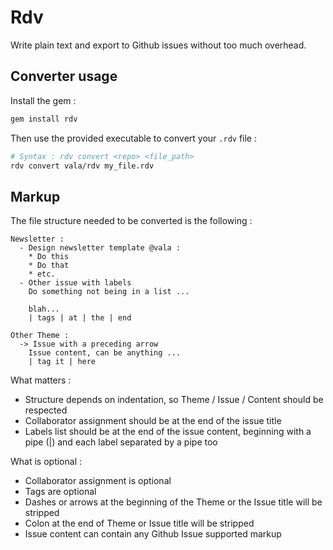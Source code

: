 # Rdv

Write plain text and export to Github issues without too much overhead.

## Converter usage

Install the gem :

```bash
gem install rdv
```

Then use the provided executable to convert your `.rdv` file :

```bash
# Syntax : rdv convert <repo> <file_path>
rdv convert vala/rdv my_file.rdv
```

## Markup

The file structure needed to be converted is the following :

```text
Newsletter :
  - Design newsletter template @vala :
    * Do this
    * Do that
    * etc.
  - Other issue with labels
    Do something not being in a list ...

    blah...
    | tags | at | the | end

Other Theme :
  -> Issue with a preceding arrow
    Issue content, can be anything ...
    | tag it | here
```

What matters :
* Structure depends on indentation, so Theme / Issue / Content should be respected
* Collaborator assignment should be at the end of the issue title
* Labels list should be at the end of the issue content, beginning with a pipe (|) and each label separated by a pipe too

What is optional :
* Collaborator assignment is optional
* Tags are optional
* Dashes or arrows at the beginning of the Theme or the Issue title will be stripped
* Colon at the end of Theme or Issue title will be stripped
* Issue content can contain any Github Issue supported markup

